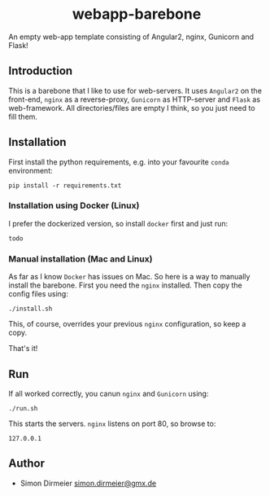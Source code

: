 <h1 align="center"> webapp-barebone </h1>

An empty web-app template consisting of Angular2, nginx, Gunicorn and Flask! 

## Introduction

This is a barebone that I like to use for web-servers. It uses `Angular2` on the front-end, `nginx` as a reverse-proxy, `Gunicorn` as HTTP-server and
`Flask` as web-framework. All directories/files are empty I think, so you just need to fill them.

## Installation

First install the python requirements, e.g. into  your favourite `conda` environment:
```shell
pip install -r requirements.txt
```

### Installation using Docker (Linux)

I prefer the dockerized version, so install `docker` first and just run:
```shell
todo
```

### Manual installation (Mac and Linux)

As far as I know `Docker` has issues on Mac. So here is a way to manually install the barebone.
First you need the `nginx` installed. Then copy the config files using:
```shell
./install.sh
```
This, of course, overrides your previous `nginx` configuration, so keep a copy.

That's it!

## Run

If all worked correctly, you canun `nginx` and `Gunicorn` using:
```shell
./run.sh
```

This starts the servers. `nginx` listens on port 80, so browse to:
```
127.0.0.1
```

## Author

* Simon Dirmeier <a href="mailto:simon.dirmeier@gmx.de">simon.dirmeier@gmx.de</a>
